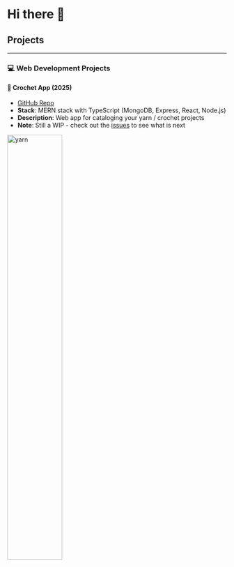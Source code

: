 # Hi there 👋

## Projects

---

### 💻 **Web Development Projects**

#### 🧶 Crochet App (2025)
- [GitHub Repo](https://github.com/klmork/CrochetApp)
- **Stack**: MERN stack with TypeScript (MongoDB, Express, React, Node.js)
- **Description**: Web app for cataloging your yarn / crochet projects
- **Note**: Still a WIP - check out the [issues](https://github.com/klmork/CrochetApp/issues) to see what is next
<img alt="yarn" src="https://github.com/user-attachments/assets/f38f4653-0a92-49d5-a08d-64ffcab0b417" width="50%">


